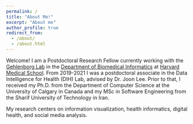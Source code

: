 ```yaml
---
permalink: /
title: "About Me!"
excerpt: "About me"
author_profile: true
redirect_from: 
  - /about/
  - /about.html
---
```


Welcome! I am a Postdoctoral Research Fellow currently working with the [Gehlenborg Lab](http://gehlenborglab.org/) in the [Department of Biomedical Informatics](http://dbmi.hms.harvard.edu/) at [Harvard Medical School](http://hms.harvard.edu/). From 2019-2021 I was a postdoctoral associate in the Data Intelligence for Health (DIH) Lab, advised by Dr. Joon Lee. 
Prior to that, I received my Ph.D. from the Department of Computer Science at the University of Calgary in Canada and my MSc in Software Engineering from the Sharif University of Technology in Iran. 


My research centers on information visualization, health informatics, digital health, and social media analysis.
